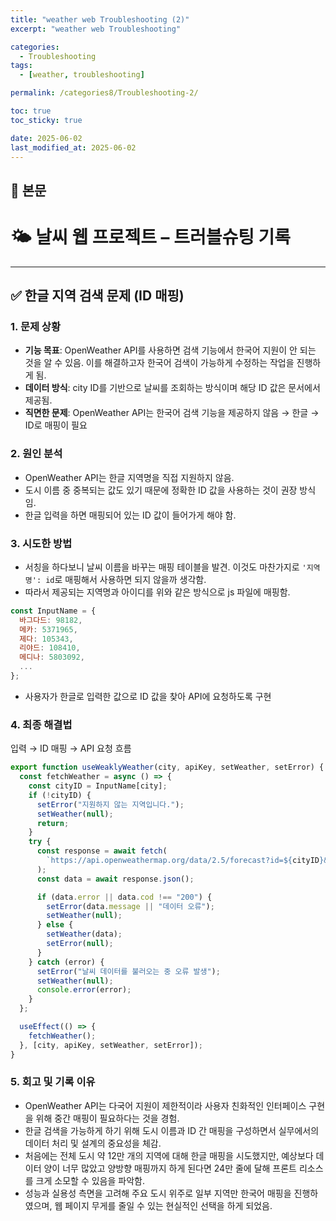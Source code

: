 ```yaml
---
title: "weather web Troubleshooting (2)"
excerpt: "weather web Troubleshooting"

categories:
  - Troubleshooting
tags:
  - [weather, troubleshooting]

permalink: /categories8/Troubleshooting-2/

toc: true
toc_sticky: true

date: 2025-06-02
last_modified_at: 2025-06-02
---
```


## 🦥 본문

# 🌤️ 날씨 웹 프로젝트 – 트러블슈팅 기록

---

## ✅ 한글 지역 검색 문제 (ID 매핑)

### 1. 문제 상황

- **기능 목표**: OpenWeather API를 사용하면 검색 기능에서 한국어 지원이 안 되는 것을 알 수 있음. 이를 해결하고자 한국어 검색이 가능하게 수정하는 작업을 진행하게 됨.
- **데이터 방식**: city ID를 기반으로 날씨를 조회하는 방식이며 해당 ID 값은 문서에서 제공됨.
- **직면한 문제**: OpenWeather API는 한국어 검색 기능을 제공하지 않음 → 한글 → ID로 매핑이 필요

### 2. 원인 분석

- OpenWeather API는 한글 지역명을 직접 지원하지 않음.
- 도시 이름 중 중복되는 값도 있기 때문에 정확한 ID 값을 사용하는 것이 권장 방식임.
- 한글 입력을 하면 매핑되어 있는 ID 값이 들어가게 해야 함.

### 3. 시도한 방법

- 서칭을 하다보니 날씨 이름을 바꾸는 매핑 테이블을 발견. 이것도 마찬가지로 `'지역명': id`로 매핑해서 사용하면 되지 않을까 생각함.
- 따라서 제공되는 지역명과 아이디를 위와 같은 방식으로 js 파일에 매핑함.

```js
const InputName = {
  바그다드: 98182,
  메카: 5371965,
  제다: 105343,
  리야드: 108410,
  메디나: 5803092,
  ...
};
```

- 사용자가 한글로 입력한 값으로 ID 값을 찾아 API에 요청하도록 구현

### 4. 최종 해결법

입력 → ID 매핑 → API 요청 흐름

```js
export function useWeaklyWeather(city, apiKey, setWeather, setError) {
  const fetchWeather = async () => {
    const cityID = InputName[city];
    if (!cityID) {
      setError("지원하지 않는 지역입니다.");
      setWeather(null);
      return;
    }
    try {
      const response = await fetch(
        `https://api.openweathermap.org/data/2.5/forecast?id=${cityID}&appid=${apiKey}&units=metric&lang=kr`
      );
      const data = await response.json();

      if (data.error || data.cod !== "200") {
        setError(data.message || "데이터 오류");
        setWeather(null);
      } else {
        setWeather(data);
        setError(null);
      }
    } catch (error) {
      setError("날씨 데이터를 불러오는 중 오류 발생");
      setWeather(null);
      console.error(error);
    }
  };

  useEffect(() => {
    fetchWeather();
  }, [city, apiKey, setWeather, setError]);
}
```

### 5. 회고 및 기록 이유

- OpenWeather API는 다국어 지원이 제한적이라 사용자 친화적인 인터페이스 구현을 위해 중간 매핑이 필요하다는 것을 경험.
- 한글 검색을 가능하게 하기 위해 도시 이름과 ID 간 매핑을 구성하면서 실무에서의 데이터 처리 및 설계의 중요성을 체감.
- 처음에는 전체 도시 약 12만 개의 지역에 대해 한글 매핑을 시도했지만, 예상보다 데이터 양이 너무 많았고 양방향 매핑까지 하게 된다면 24만 줄에 달해 프론트 리소스를 크게 소모할 수 있음을 파악함.
- 성능과 실용성 측면을 고려해 주요 도시 위주로 일부 지역만 한국어 매핑을 진행하였으며, 웹 페이지 무게를 줄일 수 있는 현실적인 선택을 하게 되었음.
